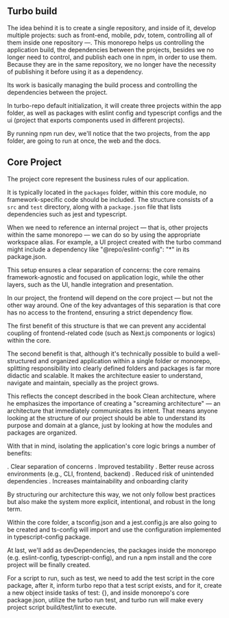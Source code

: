 ## Turbo build

The idea behind it is to create a single repository, and inside of it, develop multiple projects: such as front-end,
mobile, pdv, totem, controlling all of them inside one repository —. This monorepo helps us controlling the application
build, the dependencies between the projects, besides we no longer need to control, and publish each one in npm, in order
to use them. Because they are in the same repository, we no longer have the necessity of publishing it before using it
as a dependency.

Its work is basically managing the build process and controlling the dependencies between the project.

In turbo-repo default initialization, it will create three projects within the app folder, as well as packages with eslint
config and typescript configs and the ui (project that exports components used in different projects).

By running npm run dev, we'll notice that the two projects, from the app folder, are going to run at once, the web and
the docs.

## Core Project

The project core represent the business rules of our application.

It is typically located in the `packages` folder, within this core module, no framework-specific code should be included.
The structure consists of a `src` and `test` directory, along with a `package.json` file that lists dependencies such as
jest and typescript.

When we need to reference an internal project — that is, other projects within the same monorepo — we can do so by using
the appropriate workspace alias. For example, a UI project created with the turbo command might include a dependency like
"@repo/eslint-config": "\*" in its package.json.

This setup ensures a clear separation of concerns: the core remains framework-agnostic and focused on application logic,
while the other layers, such as the UI, handle integration and presentation.

In our project, the frontend will depend on the core project — but not the other way around. One of the key advantages of
this separation is that core has no access to the frontend, ensuring a strict dependency flow.

The first benefit of this structure is that we can prevent any accidental coupling of frontend-related code (such as Next.js
components or logics) within the core.

The second benefit is that, although it's technically possible to build a well-structured and organized application within
a single folder or monorepo, splitting responsibility into clearly defined folders and packages is far more didactic and
scalable. It makes the architecture easier to understand, navigate and maintain, specially as the project grows.

This reflects the concept described in the book Clean architecture, where he emphasizes the importance of creating a
"screaming architecture" — an architecture that immediately communicates its intent. That means anyone looking at the
structure of our project should be able to understand its purpose and domain at a glance, just by looking at how the modules
and packages are organized.

With that in mind, isolating the application's core logic brings a number of benefits:

. Clear separation of concerns
. Improved testability
. Better reuse across environments (e.g., CLI, frontend, backend)
. Reduced risk of unintended dependencies
. Increases maintainability and onboarding clarity

By structuring our architecture this way, we not only follow best practices but also make the system more explicit, intentional,
and robust in the long term.

Within the core folder, a tsconfig.json and a jest.config.js are also going to be created and ts-config will import
and use the configuration implemented in typescript-config package.

At last, we'll add as devDependencies, the packages inside the monorepo (e.g. eslint-config, typescript-config), and run
a npm install and the core project will be finally created.

For a script to run, such as test, we need to add the test script in the core package, after it, inform turbo repo that
a test script exists, and for it, create a new object inside tasks of test: {}, and inside monorepo's core package.json,
utilize the turbo run test, and turbo run will make every project script build/test/lint to execute.
